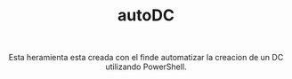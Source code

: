 <div align="center">
  <h1>autoDC</h1><br>
  <p>
    Esta heramienta esta creada con el finde automatizar la creacion de un DC utilizando PowerShell.
  </p>  
</div>

